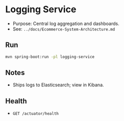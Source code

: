 # Logging Service

- Purpose: Central log aggregation and dashboards.
- See: `../docs/Ecommerce-System-Architecture.md`

## Run
```bash
mvn spring-boot:run -pl logging-service
```

## Notes
- Ships logs to Elasticsearch; view in Kibana.

## Health
- `GET /actuator/health`
